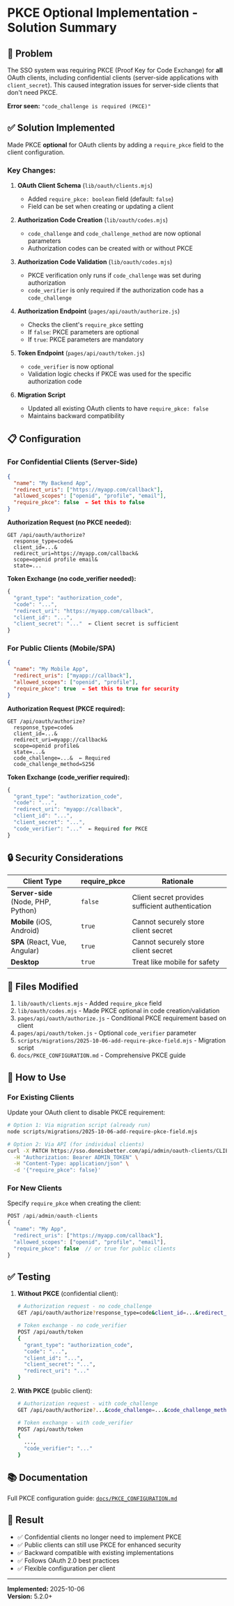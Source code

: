 # PKCE Optional Implementation - Solution Summary

## 🎯 Problem

The SSO system was requiring PKCE (Proof Key for Code Exchange) for **all** OAuth clients, including confidential clients (server-side applications with `client_secret`). This caused integration issues for server-side clients that don't need PKCE.

**Error seen:** `"code_challenge is required (PKCE)"`

## ✅ Solution Implemented

Made PKCE **optional** for OAuth clients by adding a `require_pkce` field to the client configuration.

### Key Changes:

1. **OAuth Client Schema** (`lib/oauth/clients.mjs`)
   - Added `require_pkce: boolean` field (default: `false`)
   - Field can be set when creating or updating a client

2. **Authorization Code Creation** (`lib/oauth/codes.mjs`)
   - `code_challenge` and `code_challenge_method` are now optional parameters
   - Authorization codes can be created with or without PKCE

3. **Authorization Code Validation** (`lib/oauth/codes.mjs`)
   - PKCE verification only runs if `code_challenge` was set during authorization
   - `code_verifier` is only required if the authorization code has a `code_challenge`

4. **Authorization Endpoint** (`pages/api/oauth/authorize.js`)
   - Checks the client's `require_pkce` setting
   - If `false`: PKCE parameters are optional
   - If `true`: PKCE parameters are mandatory

5. **Token Endpoint** (`pages/api/oauth/token.js`)
   - `code_verifier` is now optional
   - Validation logic checks if PKCE was used for the specific authorization code

6. **Migration Script**
   - Updated all existing OAuth clients to have `require_pkce: false`
   - Maintains backward compatibility

## 📋 Configuration

### For Confidential Clients (Server-Side)
```json
{
  "name": "My Backend App",
  "redirect_uris": ["https://myapp.com/callback"],
  "allowed_scopes": ["openid", "profile", "email"],
  "require_pkce": false  ← Set this to false
}
```

**Authorization Request (no PKCE needed):**
```
GET /api/oauth/authorize?
  response_type=code&
  client_id=...&
  redirect_uri=https://myapp.com/callback&
  scope=openid profile email&
  state=...
```

**Token Exchange (no code_verifier needed):**
```javascript
{
  "grant_type": "authorization_code",
  "code": "...",
  "redirect_uri": "https://myapp.com/callback",
  "client_id": "...",
  "client_secret": "..."  ← Client secret is sufficient
}
```

### For Public Clients (Mobile/SPA)
```json
{
  "name": "My Mobile App",
  "redirect_uris": ["myapp://callback"],
  "allowed_scopes": ["openid", "profile"],
  "require_pkce": true  ← Set this to true for security
}
```

**Authorization Request (PKCE required):**
```
GET /api/oauth/authorize?
  response_type=code&
  client_id=...&
  redirect_uri=myapp://callback&
  scope=openid profile&
  state=...&
  code_challenge=...&  ← Required
  code_challenge_method=S256
```

**Token Exchange (code_verifier required):**
```javascript
{
  "grant_type": "authorization_code",
  "code": "...",
  "redirect_uri": "myapp://callback",
  "client_id": "...",
  "client_secret": "...",
  "code_verifier": "..."  ← Required for PKCE
}
```

## 🔒 Security Considerations

| Client Type | require_pkce | Rationale |
|------------|-------------|-----------|
| **Server-side** (Node, PHP, Python) | `false` | Client secret provides sufficient authentication |
| **Mobile** (iOS, Android) | `true` | Cannot securely store client secret |
| **SPA** (React, Vue, Angular) | `true` | Cannot securely store client secret |
| **Desktop** | `true` | Treat like mobile for safety |

## 📁 Files Modified

1. `lib/oauth/clients.mjs` - Added `require_pkce` field
2. `lib/oauth/codes.mjs` - Made PKCE optional in code creation/validation
3. `pages/api/oauth/authorize.js` - Conditional PKCE requirement based on client
4. `pages/api/oauth/token.js` - Optional `code_verifier` parameter
5. `scripts/migrations/2025-10-06-add-require-pkce-field.mjs` - Migration script
6. `docs/PKCE_CONFIGURATION.md` - Comprehensive PKCE guide

## 🚀 How to Use

### For Existing Clients

Update your OAuth client to disable PKCE requirement:

```bash
# Option 1: Via migration script (already run)
node scripts/migrations/2025-10-06-add-require-pkce-field.mjs

# Option 2: Via API (for individual clients)
curl -X PATCH https://sso.doneisbetter.com/api/admin/oauth-clients/CLIENT_ID \
  -H "Authorization: Bearer ADMIN_TOKEN" \
  -H "Content-Type: application/json" \
  -d '{"require_pkce": false}'
```

### For New Clients

Specify `require_pkce` when creating the client:

```javascript
POST /api/admin/oauth-clients
{
  "name": "My App",
  "redirect_uris": ["https://myapp.com/callback"],
  "allowed_scopes": ["openid", "profile", "email"],
  "require_pkce": false  // or true for public clients
}
```

## ✅ Testing

1. **Without PKCE** (confidential client):
   ```bash
   # Authorization request - no code_challenge
   GET /api/oauth/authorize?response_type=code&client_id=...&redirect_uri=...&scope=openid&state=...
   
   # Token exchange - no code_verifier
   POST /api/oauth/token
   {
     "grant_type": "authorization_code",
     "code": "...",
     "client_id": "...",
     "client_secret": "...",
     "redirect_uri": "..."
   }
   ```

2. **With PKCE** (public client):
   ```bash
   # Authorization request - with code_challenge
   GET /api/oauth/authorize?...&code_challenge=...&code_challenge_method=S256
   
   # Token exchange - with code_verifier
   POST /api/oauth/token
   {
     ...,
     "code_verifier": "..."
   }
   ```

## 📚 Documentation

Full PKCE configuration guide: [`docs/PKCE_CONFIGURATION.md`](docs/PKCE_CONFIGURATION.md)

## 🎉 Result

- ✅ Confidential clients no longer need to implement PKCE
- ✅ Public clients can still use PKCE for enhanced security
- ✅ Backward compatible with existing implementations
- ✅ Follows OAuth 2.0 best practices
- ✅ Flexible configuration per client

---

**Implemented:** 2025-10-06  
**Version:** 5.2.0+
